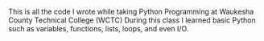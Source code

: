 This is all the code I wrote while taking Python Programming at Waukesha County Technical College (WCTC)
During this class I learned basic Python such as variables, functions, lists, loops, and even I/O. 
